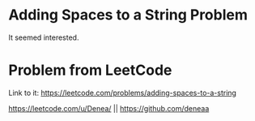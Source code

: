 # Adding Spaces to a String Problem
It seemed interested.

# Problem from LeetCode
Link to it: https://leetcode.com/problems/adding-spaces-to-a-string

https://leetcode.com/u/Denea/ || https://github.com/deneaa
